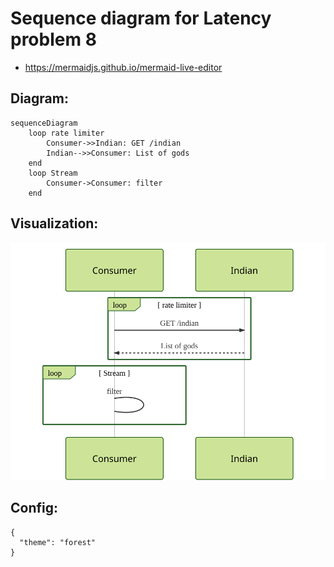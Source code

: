 # Sequence diagram for Latency problem 8

- https://mermaidjs.github.io/mermaid-live-editor

## Diagram:

```
sequenceDiagram
    loop rate limiter
        Consumer->>Indian: GET /indian
        Indian-->>Consumer: List of gods
    end
    loop Stream    
        Consumer->Consumer: filter
    end
```

## Visualization:

![](./sequence-diagram-latency-problem8.svg)


## Config:

```
{
  "theme": "forest"
}
```

